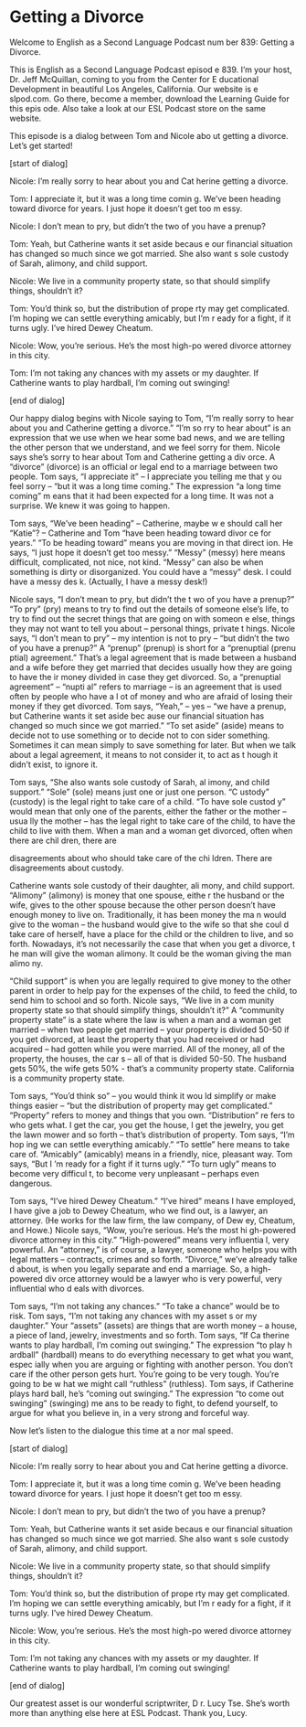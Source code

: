 # Getting a Divorce

Welcome to English as a Second Language Podcast num ber 839: Getting a Divorce.

This is English as a Second Language Podcast episod e 839. I’m your host, Dr. Jeff McQuillan, coming to you from the Center for E ducational Development in beautiful Los Angeles, California. Our website is e slpod.com. Go there, become a member, download the Learning Guide for this epis ode. Also take a look at our ESL Podcast store on the same website.

This episode is a dialog between Tom and Nicole abo ut getting a divorce. Let’s get started!

[start of dialog]

Nicole:  I’m really sorry to hear about you and Cat herine getting a divorce.

Tom:  I appreciate it, but it was a long time comin g. We’ve been heading toward divorce for years. I just hope it doesn’t get too m essy.

Nicole:  I don’t mean to pry, but didn’t the two of  you have a prenup?

Tom:  Yeah, but Catherine wants it set aside becaus e our financial situation has changed so much since we got married. She also want s sole custody of Sarah, alimony, and child support.

Nicole:  We live in a community property state, so that should simplify things, shouldn’t it?

Tom:  You’d think so, but the distribution of prope rty may get complicated. I’m hoping we can settle everything amicably, but I’m r eady for a fight, if it turns ugly. I’ve hired Dewey Cheatum.

Nicole:  Wow, you’re serious. He’s the most high-po wered divorce attorney in this city.

Tom:  I’m not taking any chances with my assets or my daughter. If Catherine wants to play hardball, I’m coming out swinging!

[end of dialog]

Our happy dialog begins with Nicole saying to Tom, “I’m really sorry to hear about you and Catherine getting a divorce.” “I’m so rry to hear about” is an expression that we use when we hear some bad news, and we are telling the other person that we understand, and we feel sorry for them. Nicole says she’s sorry to hear about Tom and Catherine getting a div orce. A “divorce” (divorce) is an official or legal end to a marriage between two people. Tom says, “I appreciate it” – I appreciate you telling me that y ou feel sorry – “but it was a long time coming.” The expression “a long time coming” m eans that it had been expected for a long time. It was not a surprise. We  knew it was going to happen.

Tom says, “We’ve been heading” – Catherine, maybe w e should call her “Katie”? – Catherine and Tom “have been heading toward divor ce for years.” “To be heading toward” means you are moving in that direct ion. He says, “I just hope it doesn’t get too messy.” “Messy” (messy) here means difficult, complicated, not nice, not kind. “Messy” can also be when something is dirty or disorganized. You could have a “messy” desk. I could have a messy des k. (Actually, I have  a messy desk!)

Nicole says, “I don’t mean to pry, but didn’t the t wo of you have a prenup?” “To pry” (pry) means to try to find out the details of someone else’s life, to try to find out the secret things that are going on with someon e else, things they may not want to tell you about – personal things, private t hings. Nicole says, “I don’t mean to pry” – my intention is not to pry – “but didn’t the two of you have a prenup?” A “prenup” (prenup) is short for a “prenuptial (prenu ptial) agreement.” That’s a legal agreement that is made between a husband and a wife  before they get married that decides usually how they are going to have the ir money divided in case they get divorced. So, a “prenuptial agreement” – “nupti al” refers to marriage – is an agreement that is used often by people who have a l ot of money and who are afraid of losing their money if they get divorced. Tom says, “Yeah,” – yes – “we have a prenup, but Catherine wants it set aside bec ause our financial situation has changed so much since we got married.” “To set aside” (aside) means to decide not to use something or to decide not to con sider something. Sometimes it can mean simply to save something for later. But  when we talk about a legal agreement, it means to not consider it, to act as t hough it didn’t exist, to ignore it.

Tom says, “She also wants sole custody of Sarah, al imony, and child support.” “Sole” (sole) means just one or just one person. “C ustody” (custody) is the legal right to take care of a child. “To have sole custod y” would mean that only one of the parents, either the father or the mother – usua lly the mother – has the legal right to take care of the child, to have the child to live with them. When a man and a woman get divorced, often when there are chil dren, there are

disagreements about who should take care of the chi ldren. There are disagreements about custody.

Catherine wants sole custody of their daughter, ali mony, and child support. “Alimony” (alimony) is money that one spouse, eithe r the husband or the wife, gives to the other spouse because the other person doesn’t have enough money to live on. Traditionally, it has been money the ma n would give to the woman – the husband would give to the wife so that she coul d take care of herself, have a place for the child or the children to live, and so  forth. Nowadays, it’s not necessarily the case that when you get a divorce, t he man will give the woman alimony. It could be the woman giving the man alimo ny.

“Child support” is when you are legally required to  give money to the other parent in order to help pay for the expenses of the child,  to feed the child, to send him to school and so forth. Nicole says, “We live in a com munity property state so that should simplify things, shouldn’t it?” A “community  property state” is a state where the law is when a man and a woman get married  – when two people get married – your property is divided 50-50 if you get  divorced, at least the property that you had received or had acquired – had gotten while you were married. All of the money, all of the property, the houses, the car s – all of that is divided 50-50. The husband gets 50%, the wife gets 50% - that’s a community property state. California is a community property state.

Tom says, “You’d think so” – you would think it wou ld simplify or make things easier – “but the distribution of property may get complicated.” “Property” refers to money and things that you own. “Distribution” re fers to who gets what. I get the car, you get the house, I get the jewelry, you get the lawn mower and so forth – that’s distribution of property. Tom says, “I’m hop ing we can settle everything amicably.” “To settle” here means to take care of. “Amicably” (amicably) means in a friendly, nice, pleasant way. Tom says, “But I ’m ready for a fight if it turns ugly.” “To turn ugly” means to become very difficul t, to become very unpleasant – perhaps even dangerous.

Tom says, “I’ve hired Dewey Cheatum.” “I’ve hired” means I have employed, I have give a job to Dewey Cheatum, who we find out, is a lawyer, an attorney. (He works for the law firm, the law company, of Dew ey, Cheatum, and Howe.) Nicole says, “Wow, you’re serious. He’s the most hi gh-powered divorce attorney in this city.” “High-powered” means very influentia l, very powerful. An “attorney,” is of course, a lawyer, someone who helps you with legal matters – contracts, crimes and so forth. “Divorce,” we’ve already talke d about, is when you legally separate and end a marriage. So, a high-powered div orce attorney would be a lawyer who is very powerful, very influential who d eals with divorces.

 Tom says, “I’m not taking any chances.” “To take a chance” would be to risk. Tom says, “I’m not taking any chances with my asset s or my daughter.” Your “assets” (assets) are things that are worth money –  a house, a piece of land, jewelry, investments and so forth. Tom says, “If Ca therine wants to play hardball, I’m coming out swinging.” The expression “to play h ardball” (hardball) means to do everything necessary to get what you want, espec ially when you are arguing or fighting with another person. You don’t care if the other person gets hurt. You’re going to be very tough. You’re going to be w hat we might call “ruthless” (ruthless). Tom says, if Catherine plays hard ball,  he’s “coming out swinging.” The expression “to come out swinging” (swinging) me ans to be ready to fight, to defend yourself, to argue for what you believe in, in a very strong and forceful way.

Now let’s listen to the dialogue this time at a nor mal speed.

[start of dialog]

Nicole:  I’m really sorry to hear about you and Cat herine getting a divorce.

Tom:  I appreciate it, but it was a long time comin g. We’ve been heading toward divorce for years. I just hope it doesn’t get too m essy.

Nicole:  I don’t mean to pry, but didn’t the two of  you have a prenup?

Tom:  Yeah, but Catherine wants it set aside becaus e our financial situation has changed so much since we got married. She also want s sole custody of Sarah, alimony, and child support.

Nicole:  We live in a community property state, so that should simplify things, shouldn’t it?

Tom:  You’d think so, but the distribution of prope rty may get complicated. I’m hoping we can settle everything amicably, but I’m r eady for a fight, if it turns ugly. I’ve hired Dewey Cheatum.

Nicole:  Wow, you’re serious. He’s the most high-po wered divorce attorney in this city.

Tom:  I’m not taking any chances with my assets or my daughter. If Catherine wants to play hardball, I’m coming out swinging!

[end of dialog]

Our greatest asset is our wonderful scriptwriter, D r. Lucy Tse. She’s worth more than anything else here at ESL Podcast. Thank you, Lucy.





